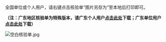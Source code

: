 全国单位或个人用户，请右键点击核验单“图片另存为”至本地后打印即可。

**（注：****广东地区核验单为特殊版本****，请广东个人用户[点击此处](https://www.jdcloud.com/help/detail/1696/isCatalog/1)下载；广东单位用户[点击此处](https://www.jdcloud.com/help/detail/1697/isCatalog/1)下载）**

![空白核验单.jpg](https://img1.jcloudcs.com/cms/0f645904-163c-40ca-9026-b9436593523320180208154655.jpg)